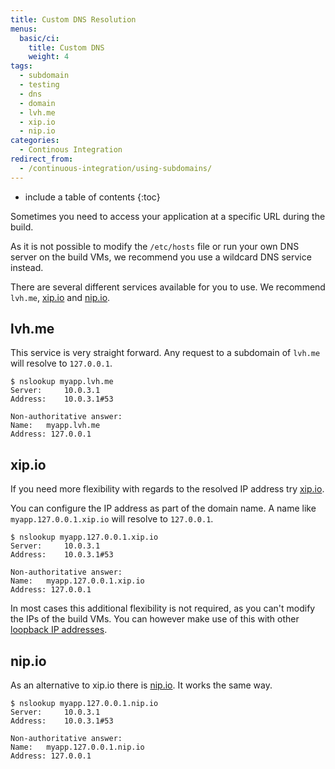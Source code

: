 ```yaml
---
title: Custom DNS Resolution
menus:
  basic/ci:
    title: Custom DNS
    weight: 4
tags:
  - subdomain
  - testing
  - dns
  - domain
  - lvh.me
  - xip.io
  - nip.io
categories:
  - Continous Integration    
redirect_from:
  - /continuous-integration/using-subdomains/
---
```


* include a table of contents
{:toc}

Sometimes you need to access your application at a specific URL during the build.

As it is not possible to modify the `/etc/hosts` file or run your own DNS server on the build VMs, we recommend you use a wildcard DNS service instead.

There are several different services available for you to use. We recommend `lvh.me`, [xip.io](http://xip.io) and [nip.io](http://nip.io).

## lvh.me

This service is very straight forward. Any request to a subdomain of `lvh.me` will resolve to `127.0.0.1`.

```shell
$ nslookup myapp.lvh.me
Server:		10.0.3.1
Address:	10.0.3.1#53

Non-authoritative answer:
Name:	myapp.lvh.me
Address: 127.0.0.1
```

## xip.io

If you need more flexibility with regards to the resolved IP address try [xip.io](http://xip.io).

You can configure the IP address as part of the domain name. A name like `myapp.127.0.0.1.xip.io` will resolve to `127.0.0.1`.

```shell
$ nslookup myapp.127.0.0.1.xip.io
Server:		10.0.3.1
Address:	10.0.3.1#53

Non-authoritative answer:
Name:	myapp.127.0.0.1.xip.io
Address: 127.0.0.1
```

In most cases this additional flexibility is not required, as you can't modify the IPs of the build VMs. You can however make use of this with other [loopback IP addresses](https://en.wikipedia.org/wiki/Localhost).

## nip.io

As an alternative to xip.io there is [nip.io](http://nip.io). It works the same way.

```shell
$ nslookup myapp.127.0.0.1.nip.io
Server:		10.0.3.1
Address:	10.0.3.1#53

Non-authoritative answer:
Name:	myapp.127.0.0.1.nip.io
Address: 127.0.0.1
```
